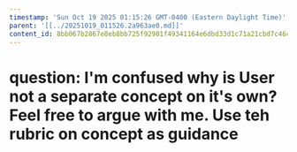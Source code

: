 ```yaml
---
timestamp: 'Sun Oct 19 2025 01:15:26 GMT-0400 (Eastern Daylight Time)'
parent: '[[../20251019_011526.2a963ae0.md]]'
content_id: 8bb067b2867e8eb8bb725f92901f49341164e6dbd33d1c71a21cbd7c46ccb486
---
```


# question: I'm confused why is User not a separate concept on it's own? Feel free to argue with me. Use teh rubric on concept as guidance
